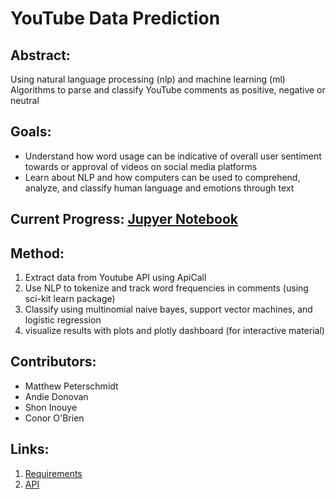 # YouTube Data Prediction
## Abstract:
Using natural language processing (nlp) and machine learning (ml) Algorithms to parse and classify YouTube comments as positive, negative or neutral

## Goals: 
* Understand how word usage can be indicative of overall user sentiment towards or approval of videos on social media platforms
* Learn about NLP and how computers can be used to comprehend, analyze, and classify human language and emotions through text

## Current Progress: [Jupyer Notebook](https://github.com/UCSB-dataScience-ProjectGroup/youtube/blob/Andies-Branch/Youtube_Classifers.ipynb)

## Method:
1. Extract data from Youtube API using ApiCall
2. Use NLP to tokenize and track word frequencies in comments (using sci-kit learn package)
3. Classify using multinomial naive bayes, support vector machines, and logistic regression
4. visualize results with plots and plotly dashboard (for interactive material)

## Contributors:
* Matthew Peterschmidt
* Andie Donovan
* Shon Inouye
* Conor O'Brien

## Links:
1. [Requirements](https://github.com/UCSB-dataScience-ProjectGroup/youtube/requirements.txt)
2. [API](https://developers.google.com/youtube/v3/)
